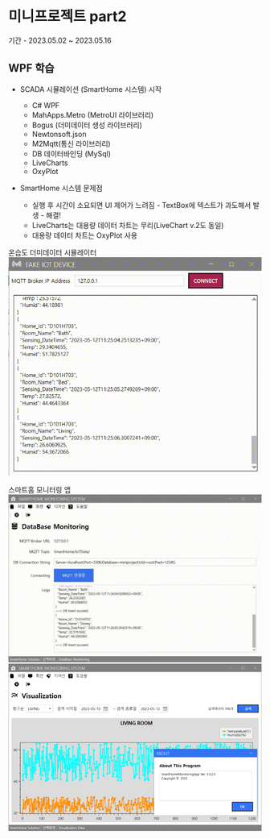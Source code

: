 # 미니프로젝트 part2
기간 - 2023.05.02 ~ 2023.05.16

## WPF 학습
- SCADA 시뮬레이션 (SmartHome 시스템) 시작
	- C# WPF
	- MahApps.Metro (MetroUI 라이브러리)
	- Bogus (더미데이터 생성 라이브러리)
	- Newtonsoft.json
	- M2Mqtt(통신 라이브러리)
	- DB 데이터바인딩 (MySql)
	- LiveCharts
	- OxyPlot
	
- SmartHome 시스템 문제점
	- 실행 후 시간이 소요되면 UI 제어가 느려짐 - TextBox에 텍스트가 과도해서 발생 - 해결!
	- LiveCharts는 대용량 데이터 차트는 무리(LiveChart v.2도 동일)
	- 대용량 데이터 차트는 OxyPlot 사용
	

온습도 더미데이터 시뮬레이터
<img src="https://raw.githubusercontent.com/Gayeon-Leee/miniprojects/main/Images/smartghome_publisher.gif" width="514" />

스마트홈 모니터링 앱
<img src="https://raw.githubusercontent.com/Gayeon-Leee/miniprojects/main/Images/samrthome_monitoring.gif" width="514" />
<img src="https://raw.githubusercontent.com/Gayeon-Leee/miniprojects/main/Images/smarthome_monitoring2.png" width="514" />
